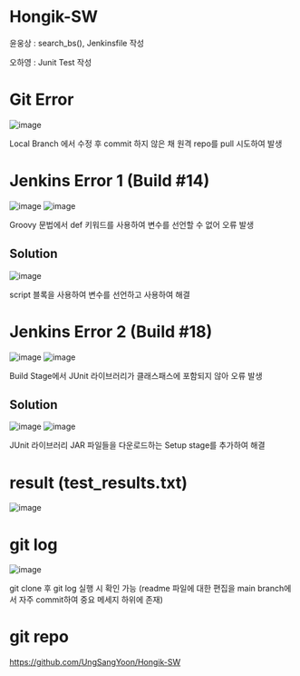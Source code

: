 # Hongik-SW

윤웅상 : search_bs(), Jenkinsfile 작성

오하영 : Junit Test 작성

# Git Error
![image](https://github.com/UngSangYoon/Hongik-SW/assets/124053569/820d84eb-48aa-469e-8b63-dc0272a2082f)

Local Branch 에서 수정 후 commit 하지 않은 채 원격 repo를 pull 시도하여 발생

# Jenkins Error 1 (Build #14)
![image](https://github.com/UngSangYoon/Hongik-SW/assets/124053569/c5f71a4a-4bac-4178-9b9a-477cc5ab42fd)
![image](https://github.com/UngSangYoon/Hongik-SW/assets/124053569/4ade8d11-8cfa-4ca2-a47f-0f506a5ccfdb)

Groovy 문법에서 def 키워드를 사용하여 변수를 선언할 수 없어 오류 발생

## Solution
![image](https://github.com/UngSangYoon/Hongik-SW/assets/124053569/34c78c0c-6747-4d43-973e-56d1476b620d)

script 블록을 사용하여 변수를 선언하고 사용하여 해결

# Jenkins Error 2 (Build #18)
![image](https://github.com/UngSangYoon/Hongik-SW/assets/124053569/c342282b-4cda-4ebd-b378-6a66bd24f4c4)
![image](https://github.com/UngSangYoon/Hongik-SW/assets/124053569/db5e30fc-0366-4646-89a2-0b1d9c2108ef)

Build Stage에서 JUnit 라이브러리가 클래스패스에 포함되지 않아 오류 발생

## Solution
![image](https://github.com/UngSangYoon/Hongik-SW/assets/124053569/9ed7ea29-0e81-4479-8d75-e397acd36e3c)
![image](https://github.com/UngSangYoon/Hongik-SW/assets/124053569/0d02a7b5-4445-49b4-b649-3c73460df0e2)

JUnit 라이브러리 JAR 파일들을 다운로드하는 Setup stage를 추가하여 해결

# result (test_results.txt)
![image](https://github.com/UngSangYoon/Hongik-SW/assets/124053569/7df28072-7388-4ab7-8759-6632ba54df75)

# git log
![image](https://github.com/UngSangYoon/Hongik-SW/assets/124053569/49e86f29-abc2-4c35-be31-69d81e259420)

git clone 후 git log 실행 시 확인 가능 (readme 파일에 대한 편집을 main branch에서 자주 commit하여 중요 메세지 하위에 존재) 

# git repo
https://github.com/UngSangYoon/Hongik-SW

